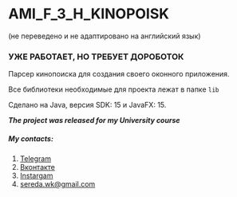 # AMI_F_3_H_KINOPOISK
(не переведено и не адаптировано на английский язык) 

### УЖЕ РАБОТАЕТ, НО ТРЕБУЕТ ДОРОБОТОК

Парсер кинопоиска для создания своего оконного приложения.

Все библиотеки необходимые для проекта лежат в папке `lib`

Сделано на Java, версия SDK: 15 и JavaFX: 15.

***The project was released for my University course***

##### My contacts:
1. [Telegram](https://tgmsg.ru/princepepper)
2. [Вконтакте](https://vk.com/princepepper)
3. [Instargam](https://www.instagram.com/prince_pepper_official/?hl=ru)
4. <sereda.wk@gmail.com>
